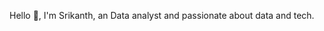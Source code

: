 Hello 👋, I'm Srikanth, an Data analyst and  passionate about data and tech.
<!--
**srikanthreddy1031/srikanthreddy1031** is a ✨ _special_ ✨ repository because its `README.md` (this file) appears on your GitHub profile.

Here are some ideas to get you started:
https://raw.githubusercontent.com/devicons/devicon/master/icons/python/python-original.svg
- 🔭 I’m currently working on ...
- 🌱 I’m currently learning ...
- 👯 I’m looking to collaborate on ...
- 🤔 I’m looking for help with ...
- 💬 Ask me about ...
- 📫 How to reach me: ...
- 😄 Pronouns: ...
- ⚡ Fun fact: ...
-->
